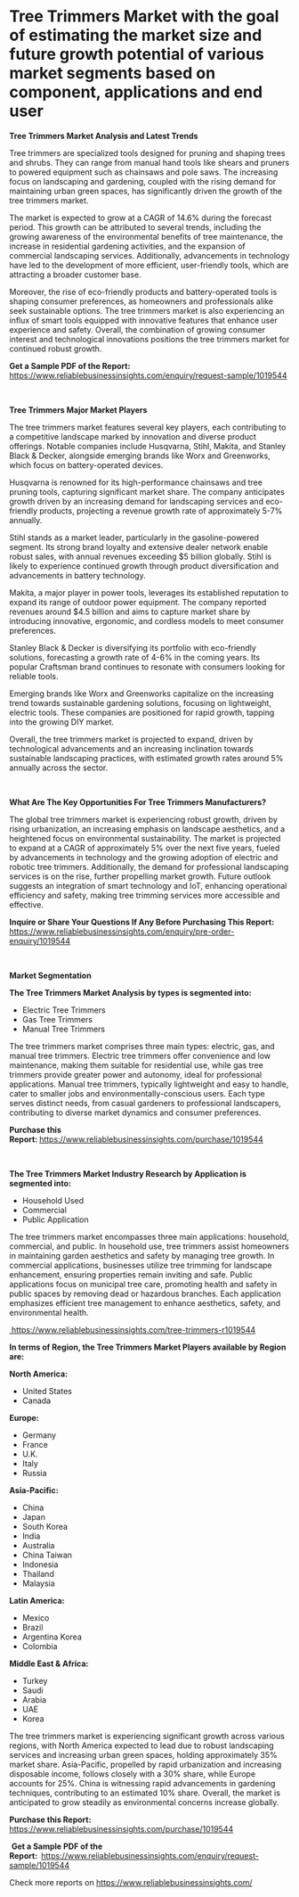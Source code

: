 <p><h1>Tree Trimmers Market with the goal of estimating the market size and future growth potential of various market segments based on component, applications and end user</h1></p><p><strong>Tree Trimmers Market Analysis and Latest Trends</strong></p>
<p><p>Tree trimmers are specialized tools designed for pruning and shaping trees and shrubs. They can range from manual hand tools like shears and pruners to powered equipment such as chainsaws and pole saws. The increasing focus on landscaping and gardening, coupled with the rising demand for maintaining urban green spaces, has significantly driven the growth of the tree trimmers market.</p><p>The market is expected to grow at a CAGR of 14.6% during the forecast period. This growth can be attributed to several trends, including the growing awareness of the environmental benefits of tree maintenance, the increase in residential gardening activities, and the expansion of commercial landscaping services. Additionally, advancements in technology have led to the development of more efficient, user-friendly tools, which are attracting a broader customer base.</p><p>Moreover, the rise of eco-friendly products and battery-operated tools is shaping consumer preferences, as homeowners and professionals alike seek sustainable options. The tree trimmers market is also experiencing an influx of smart tools equipped with innovative features that enhance user experience and safety. Overall, the combination of growing consumer interest and technological innovations positions the tree trimmers market for continued robust growth.</p></p>
<p><strong>Get a Sample PDF of the Report:&nbsp;</strong> <a href="https://www.reliablebusinessinsights.com/enquiry/request-sample/1019544?utm_campaign=2142&utm_medium=2&utm_source=Github&utm_content=ia&utm_term=21022025&utm_id=tree-trimmers">https://www.reliablebusinessinsights.com/enquiry/request-sample/1019544</a></p>
<p>&nbsp;</p>
<p><strong>Tree Trimmers Major Market Players</strong></p>
<p><p>The tree trimmers market features several key players, each contributing to a competitive landscape marked by innovation and diverse product offerings. Notable companies include Husqvarna, Stihl, Makita, and Stanley Black & Decker, alongside emerging brands like Worx and Greenworks, which focus on battery-operated devices.</p><p>Husqvarna is renowned for its high-performance chainsaws and tree pruning tools, capturing significant market share. The company anticipates growth driven by an increasing demand for landscaping services and eco-friendly products, projecting a revenue growth rate of approximately 5-7% annually.</p><p>Stihl stands as a market leader, particularly in the gasoline-powered segment. Its strong brand loyalty and extensive dealer network enable robust sales, with annual revenues exceeding $5 billion globally. Stihl is likely to experience continued growth through product diversification and advancements in battery technology.</p><p>Makita, a major player in power tools, leverages its established reputation to expand its range of outdoor power equipment. The company reported revenues around $4.5 billion and aims to capture market share by introducing innovative, ergonomic, and cordless models to meet consumer preferences.</p><p>Stanley Black & Decker is diversifying its portfolio with eco-friendly solutions, forecasting a growth rate of 4-6% in the coming years. Its popular Craftsman brand continues to resonate with consumers looking for reliable tools.</p><p>Emerging brands like Worx and Greenworks capitalize on the increasing trend towards sustainable gardening solutions, focusing on lightweight, electric tools. These companies are positioned for rapid growth, tapping into the growing DIY market.</p><p>Overall, the tree trimmers market is projected to expand, driven by technological advancements and an increasing inclination towards sustainable landscaping practices, with estimated growth rates around 5% annually across the sector.</p></p>
<p>&nbsp;</p>
<p><strong>What Are The Key Opportunities For Tree Trimmers Manufacturers?</strong></p>
<p><p>The global tree trimmers market is experiencing robust growth, driven by rising urbanization, an increasing emphasis on landscape aesthetics, and a heightened focus on environmental sustainability. The market is projected to expand at a CAGR of approximately 5% over the next five years, fueled by advancements in technology and the growing adoption of electric and robotic tree trimmers. Additionally, the demand for professional landscaping services is on the rise, further propelling market growth. Future outlook suggests an integration of smart technology and IoT, enhancing operational efficiency and safety, making tree trimming services more accessible and effective.</p></p>
<p><strong>Inquire or Share Your Questions If Any Before Purchasing This Report:</strong> <a href="https://www.reliablebusinessinsights.com/enquiry/pre-order-enquiry/1019544?utm_campaign=2142&utm_medium=2&utm_source=Github&utm_content=ia&utm_term=21022025&utm_id=tree-trimmers">https://www.reliablebusinessinsights.com/enquiry/pre-order-enquiry/1019544</a></p>
<p>&nbsp;</p>
<p><strong>Market Segmentation</strong></p>
<p><strong>The Tree Trimmers Market Analysis by types is segmented into:</strong></p>
<p><ul><li>Electric Tree Trimmers</li><li>Gas Tree Trimmers</li><li>Manual Tree Trimmers</li></ul></p>
<p><p>The tree trimmers market comprises three main types: electric, gas, and manual tree trimmers. Electric tree trimmers offer convenience and low maintenance, making them suitable for residential use, while gas tree trimmers provide greater power and autonomy, ideal for professional applications. Manual tree trimmers, typically lightweight and easy to handle, cater to smaller jobs and environmentally-conscious users. Each type serves distinct needs, from casual gardeners to professional landscapers, contributing to diverse market dynamics and consumer preferences.</p></p>
<p><strong>Purchase this Report:&nbsp;</strong><a href="https://www.reliablebusinessinsights.com/purchase/1019544?utm_campaign=2142&utm_medium=2&utm_source=Github&utm_content=ia&utm_term=21022025&utm_id=tree-trimmers">https://www.reliablebusinessinsights.com/purchase/1019544</a></p>
<p>&nbsp;</p>
<p><strong>The Tree Trimmers Market Industry Research by Application is segmented into:</strong></p>
<p><ul><li>Household Used</li><li>Commercial</li><li>Public Application</li></ul></p>
<p><p>The tree trimmers market encompasses three main applications: household, commercial, and public. In household use, tree trimmers assist homeowners in maintaining garden aesthetics and safety by managing tree growth. In commercial applications, businesses utilize tree trimming for landscape enhancement, ensuring properties remain inviting and safe. Public applications focus on municipal tree care, promoting health and safety in public spaces by removing dead or hazardous branches. Each application emphasizes efficient tree management to enhance aesthetics, safety, and environmental health.</p></p>
<p><a href="https://www.reliablebusinessinsights.com/tree-trimmers-r1019544?utm_campaign=2142&utm_medium=2&utm_source=Github&utm_content=ia&utm_term=21022025&utm_id=tree-trimmers">&nbsp;https://www.reliablebusinessinsights.com/tree-trimmers-r1019544</a></p>
<p><strong>In terms of Region, the Tree Trimmers Market Players available by Region are:</strong></p>
<p>
    <p> <strong> North America: </strong>
        <ul>
            <li>United States</li>
            <li>Canada</li>
        </ul>
        </p> 
    <p> <strong> Europe: </strong>
        <ul>
            <li>Germany</li>
            <li>France</li>
            <li>U.K.</li>
            <li>Italy</li>
            <li>Russia</li>
        </ul>
        </p> 
    <p> <strong> Asia-Pacific: </strong>
        <ul>
            <li>China</li>
            <li>Japan</li>
            <li>South Korea</li>
            <li>India</li>
            <li>Australia</li>
            <li>China Taiwan</li>
            <li>Indonesia</li>
            <li>Thailand</li>
            <li>Malaysia</li>
        </ul>
        </p> 
    <p> <strong> Latin America: </strong>
        <ul>
            <li>Mexico</li>
            <li>Brazil</li>
            <li>Argentina Korea</li>
            <li>Colombia</li>
        </ul>
        </p> 
    <p> <strong> Middle East & Africa: </strong>
        <ul>
            <li>Turkey</li>
            <li>Saudi</li>
            <li>Arabia</li>
            <li>UAE</li>
            <li>Korea</li>
        </ul>
    </p>
    </p>
<p><p>The tree trimmers market is experiencing significant growth across various regions, with North America expected to lead due to robust landscaping services and increasing urban green spaces, holding approximately 35% market share. Asia-Pacific, propelled by rapid urbanization and increasing disposable income, follows closely with a 30% share, while Europe accounts for 25%. China is witnessing rapid advancements in gardening techniques, contributing to an estimated 10% share. Overall, the market is anticipated to grow steadily as environmental concerns increase globally.</p></p>
<p><strong>Purchase this Report: </strong><a href="https://www.reliablebusinessinsights.com/purchase/1019544?utm_campaign=2142&utm_medium=2&utm_source=Github&utm_content=ia&utm_term=21022025&utm_id=tree-trimmers">https://www.reliablebusinessinsights.com/purchase/1019544</a></p>
<p>&nbsp;<strong>Get a Sample PDF of the Report:&nbsp;&nbsp;</strong><a href="https://www.reliablebusinessinsights.com/enquiry/request-sample/1019544?utm_campaign=2142&utm_medium=2&utm_source=Github&utm_content=ia&utm_term=21022025&utm_id=tree-trimmers">https://www.reliablebusinessinsights.com/enquiry/request-sample/1019544</a></p>
<p><strong></strong></p>
<p>Check more reports on <a href="https://www.reliablebusinessinsights.com/?utm_campaign=2142&utm_medium=2&utm_source=Github&utm_content=ia&utm_term=21022025&utm_id=tree-trimmers">https://www.reliablebusinessinsights.com/</a></p>